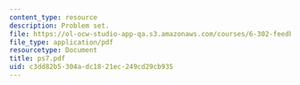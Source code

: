 ```yaml
---
content_type: resource
description: Problem set.
file: https://ol-ocw-studio-app-qa.s3.amazonaws.com/courses/6-302-feedback-systems-spring-2007/c3dd82b5304adc1821ec249cd29cb935_ps7.pdf
file_type: application/pdf
resourcetype: Document
title: ps7.pdf
uid: c3dd82b5-304a-dc18-21ec-249cd29cb935
---
```

